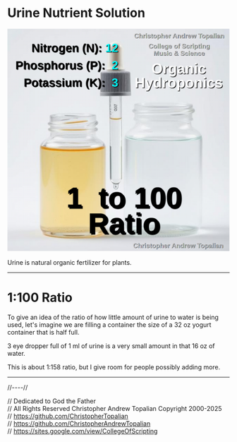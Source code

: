 # Urine Nutrient Solution

![Urine is Fertilizer for Plants](textures/001.png)  

Urine is natural organic fertilizer for plants.

---

# 1:100 Ratio
To give an idea of the ratio of how little amount of urine to water is being used, let's imagine we are filling a container the size of a 32 oz yogurt container that is half full.

3 eye dropper full of 1 ml of urine is a very small amount in that 16 oz of water.

This is about 1:158 ratio, but I give room for people possibly adding more.

---

//----//

// Dedicated to God the Father  
// All Rights Reserved Christopher Andrew Topalian Copyright 2000-2025  
// https://github.com/ChristopherTopalian  
// https://github.com/ChristopherAndrewTopalian  
// https://sites.google.com/view/CollegeOfScripting  

